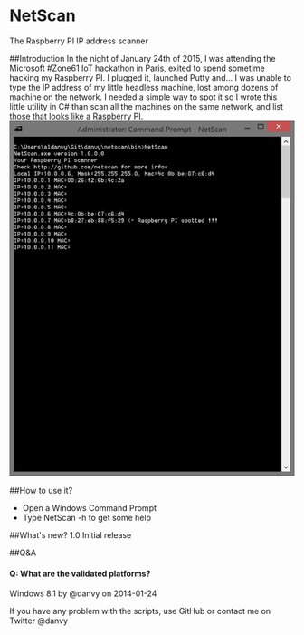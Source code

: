 # NetScan
The Raspberry PI IP address scanner

##Introduction
In the night of January 24th of 2015, I was attending the Microsoft #Zone61 IoT hackathon in Paris, exited to spend sometime hacking my Raspberry PI. I plugged it, launched Putty and... I was unable to type the IP address of my little headless machine, lost among dozens of machine on the network. I needed a simple way to spot it so I wrote this little utility in C# than scan all the machines on the same network, and list those that looks like a Raspberry PI.
![Screen shot](img/screenshot.jpg)

##How to use it?
- Open a Windows Command Prompt
- Type NetScan -h to get some help

##What's new?
1.0 Initial release

##Q&A
#### Q: What are the validated platforms?
Windows 8.1 by @danvy on 2014-01-24

If you have any problem with the scripts, use GitHub or contact me on Twitter @danvy
